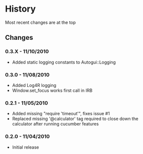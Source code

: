 History
=======
Most recent changes are at the top


Changes
-------

### 0.3.X - 11/10/2010 ###

* Added static logging constants to Autogui::Logging

### 0.3.0 - 11/08/2010 ###

* Added Log4R logging
* Window.set_focus works first call in IRB

### 0.2.1 - 11/05/2010 ###

* Added missing "require 'timeout'", fixes issue #1
* Replaced missing '@calculator' tag required to close down the calculator after running cucumber features

### 0.2.0 - 11/04/2010 ###

* Initial release
